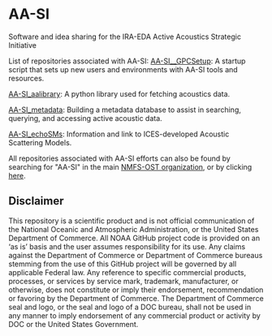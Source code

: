 # AA-SI
Software and idea sharing for the IRA-EDA Active Acoustics Strategic Initiative

List of repositories associated with AA-SI:
[AA-SI__GPCSetup](https://github.com/nmfs-ost/AA-SI_GPCSetup): A startup script that sets up new users and environments with AA-SI tools and resources.

[AA-SI_aalibrary](https://github.com/nmfs-ost/AA-SI_aalibrary): A python library used for fetching acoustics data.

[AA-SI_metadata](https://github.com/nmfs-ost/AA-SI_metadata): Building a metadata database to assist in searching, querying, and accessing active acoustic data.

[AA-SI_echoSMs](https://github.com/nmfs-ost/AA-SI_echoSMs): Information and link to ICES-developed Acoustic Scattering Models.

All repositories associated with AA-SI efforts can also be found by searching for "AA-SI" in the main [NMFS-OST organization](https://github.com/nmfs-ost), or by clicking [here](https://github.com/orgs/nmfs-ost/repositories?q=AA).


## Disclaimer
This repository is a scientific product and is not official communication of the National Oceanic and Atmospheric Administration, or the United States Department of Commerce. All NOAA GitHub project code is provided on an ‘as is’ basis and the user assumes responsibility for its use. Any claims against the Department of Commerce or Department of Commerce bureaus stemming from the use of this GitHub project will be governed by all applicable Federal law. Any reference to specific commercial products,  processes, or services by service mark, trademark, manufacturer, or otherwise, does not constitute or imply their endorsement, recommendation or favoring by the Department of Commerce. The Department of Commerce seal and logo, or the seal and logo of a DOC bureau, shall not be used in any manner to imply endorsement of any commercial product or activity by DOC or the United States Government.

